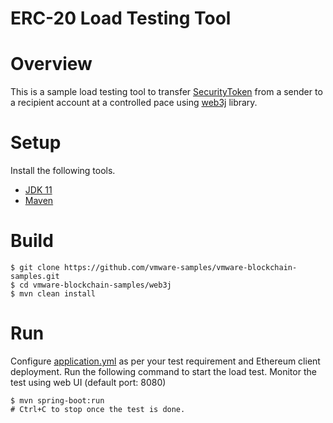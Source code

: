 # ERC-20 Load Testing Tool

# Overview

This is a sample load testing tool to
transfer [SecurityToken](../hardhat/contracts/SecurityToken.sol)
from a sender to a recipient account at a controlled pace
using [web3j](https://github.com/web3j/web3j) library.

# Setup

Install the following tools.

* [JDK 11](https://adoptopenjdk.net/installation.html)
* [Maven](https://maven.apache.org/install.html)

# Build

```shell
$ git clone https://github.com/vmware-samples/vmware-blockchain-samples.git
$ cd vmware-blockchain-samples/web3j
$ mvn clean install
```

# Run

Configure [application.yml](src/main/resources/config/application.yml) as per your test requirement
and Ethereum client deployment. Run the following command to start the load test. Monitor the test
using web UI (default port: 8080)

```shell
$ mvn spring-boot:run
# Ctrl+C to stop once the test is done. 
```
